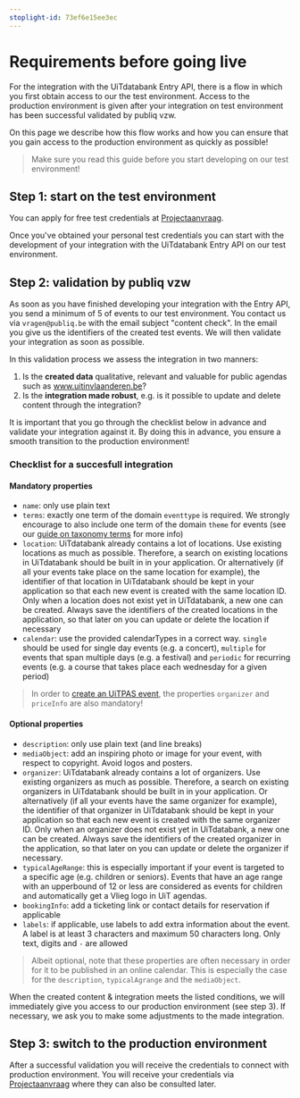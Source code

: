```yaml
---
stoplight-id: 73ef6e15ee3ec
---
```


# Requirements before going live

For the integration with the UiTdatabank Entry API, there is a flow in which you first obtain access to our the test environment. 
Access to the production environment is given after your integration on test environment has been successful validated by publiq vzw.

On this page we describe how this flow works and how you can ensure that you gain access to the production environment as quickly as possible!

> Make sure you read this guide before you start developing on our test environment!

## Step 1: start on the test environment

You can apply for free test credentials at [Projectaanvraag](https://projectaanvraag.uitdatabank.be). 

Once you've obtained your personal test credentials you can start with the development of your integration with the UiTdatabank Entry API on our test environment.

## Step 2: validation by publiq vzw

As soon as you have finished developing your integration with the Entry API, you send a minimum of 5 of events to our test environment. You contact us via `vragen@publiq.be` with the email subject "content check". In the email you give us the identifiers of the created test events. We will then validate your integration as soon as possible. 

In this validation process we assess the integration in two manners:
1.  Is the **created data** qualitative, relevant and valuable for public agendas such as www.uitinvlaanderen.be?
2.  Is the **integration made robust**, e.g. is it possible to update and delete content through the integration?

It is important that you go through the checklist below in advance and validate your integration against it. By doing this in advance, you ensure a smooth transition to the production environment!

### Checklist for a succesfull integration
#### Mandatory properties
-   `name`: only use plain text 
-   `terms`: exactly one term of the domain `eventtype` is required. We strongly encourage to also include one term of the domain `theme` for events (see our [guide on taxonomy terms](../docs/terms.md) for more info)
-   `location`: UiTdatabank already contains a lot of locations. Use existing locations as much as possible. Therefore, a search on existing locations in UiTdatabank should be built in in your application. Or alternatively (if all your events take place on the same location for example), the identifier of that location in UiTdatabank should be kept in your application so that each new event is created with the same location ID. Only when a location does not exist yet in UiTdatabank, a new one can be created. Always save the identifiers of the created locations in the application, so that later on you can update or delete the location if necessary
-   `calendar`: use the provided calendarTypes in a correct way. `single` should be used for single day events (e.g. a concert), `multiple` for events that span multiple days (e.g. a festival) and `periodic` for recurring events (e.g. a course that takes place each wednesday for a given period)

> In order to [create an UiTPAS event](https://docs.publiq.be/docs/uitpas/6e03991383b32-registering-events), the properties `organizer` and `priceInfo` are also mandatory!

#### Optional properties
-   `description`: only use plain text (and line breaks)
-   `mediaObject`: add an inspiring photo or image for your event, with respect to copyright. Avoid logos and posters.
-   `organizer`: UiTdatabank already contains a lot of organizers. Use existing organizers as much as possible. Therefore, a search on existing organizers in UiTdatabank should be built in in your application. Or alternatively (if all your events have the same organizer for example), the identifier of that organizer in UiTdatabank should be kept in your application so that each new event is created with the same organizer ID. Only when an organizer does not exist yet in UiTdatabank, a new one can be created. Always save the identifiers of the created organizer in the application, so that later on you can update or delete the organizer if necessary.
-   `typicalAgeRange`: this is especially important if your event is targeted to a specific age (e.g. children or seniors). Events that have an age range with an upperbound of 12 or less are considered as events for children and automatically get a Vlieg logo in UiT agendas.
-   `bookingInfo`: add a ticketing link or contact details for reservation if applicable
-   `labels`: if applicable, use labels to add extra information about the event. A label is at least 3 characters and maximum 50 characters long. Only text, digits and `-` are allowed


<!-- theme: warning -->
> 
> Albeit optional, note that these properties are often necessary in order for it to be published in an online calendar. This is especially the case for the `description`, `typicalAgrange` and the `mediaObject`.

When the created content & integration meets the listed conditions, we will immediately give you access to our production environment (see step 3). If necessary, we ask you to make some adjustments to the made integration.

## Step 3: switch to the production environment
After a successful validation you will receive the credentials to connect with production environment. You will receive your credentials via [Projectaanvraag](https://projectaanvraag.uitdatabank.be) where they can also be consulted later.

